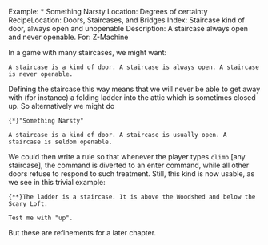 Example: * Something Narsty
Location: Degrees of certainty
RecipeLocation: Doors, Staircases, and Bridges
Index: Staircase kind of door, always open and unopenable
Description: A staircase always open and never openable.
For: Z-Machine

  
In a game with many staircases, we might want:

  

``` inform7
A staircase is a kind of door. A staircase is always open. A staircase is never openable.
```

  
Defining the staircase this way means that we will never be able to get away with (for instance) a folding ladder into the attic which is sometimes closed up. So alternatively we might do

  

``` inform7
{*}"Something Narsty"

A staircase is a kind of door. A staircase is usually open. A staircase is seldom openable.
```

  
We could then write a rule so that whenever the player types ``climb`` [any staircase], the command is diverted to an enter command, while all other doors refuse to respond to such treatment. Still, this kind is now usable, as we see in this trivial example:

  

``` inform7
{**}The ladder is a staircase. It is above the Woodshed and below the Scary Loft.

Test me with "up".
```

  
But these are refinements for a later chapter.

